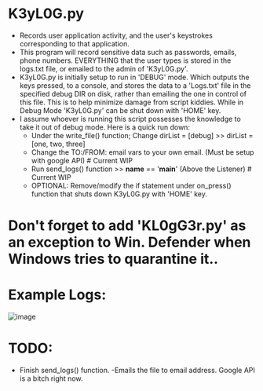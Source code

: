 # K3yL0G.py 
- Records user application activity, and the user's keystrokes corresponding to that application.
- This program will record sensitive data such as passwords, emails, phone numbers. EVERYTHING that the user types is stored in the logs.txt file, or emailed to the admin of 'K3yL0G.py'.
- K3yL0G.py is initially setup to run in 'DEBUG' mode. Which outputs the keys pressed, to a console, and stores the data to a 'Logs.txt' file in the specified debug DIR on disk, rather than emailing the one in control of this file. This is to help minimize damage from script kiddies. While in Debug Mode 'K3yL0G.py' can be shut down with 'HOME' key.
- I assume whoever is running this script possesses the knowledge to take it out of debug mode. Here is a quick run down:
    - Under the write_file() function; Change dirList = [debug] >> dirList  = [one, two, three] 
    - Change the TO:/FROM: email vars to your own email. (Must be setup with google API) # Current WIP
    - Run send_logs() function >> __name__ == '__main__'  (Above the Listener) # Current WIP
    - OPTIONAL: Remove/modify the if statement under on_press() function that shuts down K3yL0G.py with 'HOME' key.
# Don't forget to add 'KL0gG3r.py' as an exception to Win. Defender when Windows tries to quarantine it..
# Example Logs:

![image](https://user-images.githubusercontent.com/22335730/217734288-e9d91ea9-e3ed-486e-8ffd-b2b596a748a5.png)


# TODO:
- Finish send_logs() function. 
    -Emails the file to email address. Google API is a bitch right now.

